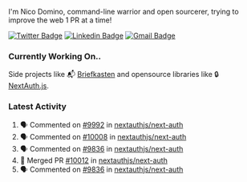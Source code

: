 
I'm Nico Domino, command-line warrior and open sourcerer, trying to improve the web 1 PR at a time!

[![Twitter Badge](https://img.shields.io/badge/-@ndom91-1ca0f1?style=flat-square&labelColor=1ca0f1&logo=twitter&logoColor=white&link=https://twitter.com/ndom91)](https://twitter.com/ndom91) [![Linkedin Badge](https://img.shields.io/badge/-ndom91-blue?style=flat-square&logo=Linkedin&logoColor=white&link=https://www.linkedin.com/in/ndom91/)](https://www.linkedin.com/in/ndom91/) [![Gmail Badge](https://img.shields.io/badge/-yo@ndo.dev-c14438?style=flat-square&logo=mail.ru&logoColor=white&link=mailto:yo@ndo.dev)](mailto:yo@ndo.dev)

### Currently Working On..

Side projects like 📬 [Briefkasten](https://briefkastenhq.com) and opensource libraries like 🔒 [NextAuth.js](https://github.com/nextauthjs/next-auth).

<!--START_SECTION_PROFILE_VIEWS:readme-info-->
<!--END_SECTION_PROFILE_VIEWS:readme-info-->

<!--START_SECTION_DAILY_COMMIT:readme-info-->
<!--END_SECTION_DAILY_COMMIT:readme-info-->

<!--START_SECTION_WEEKLY_COMMIT:readme-info-->
<!--END_SECTION_WEEKLY_COMMIT:readme-info-->

### Latest Activity

<!--START_SECTION:activity-->
1. 🗣 Commented on [#9992](https://github.com/nextauthjs/next-auth/issues/9992#issuecomment-1943942061) in [nextauthjs/next-auth](https://github.com/nextauthjs/next-auth)
2. 🗣 Commented on [#10008](https://github.com/nextauthjs/next-auth/pull/10008#issuecomment-1942704718) in [nextauthjs/next-auth](https://github.com/nextauthjs/next-auth)
3. 🗣 Commented on [#9836](https://github.com/nextauthjs/next-auth/issues/9836#issuecomment-1942702638) in [nextauthjs/next-auth](https://github.com/nextauthjs/next-auth)
4. 🎉 Merged PR [#10012](https://github.com/nextauthjs/next-auth/pull/10012) in [nextauthjs/next-auth](https://github.com/nextauthjs/next-auth)
5. 🗣 Commented on [#9836](https://github.com/nextauthjs/next-auth/issues/9836#issuecomment-1942390511) in [nextauthjs/next-auth](https://github.com/nextauthjs/next-auth)
<!--END_SECTION:activity-->
